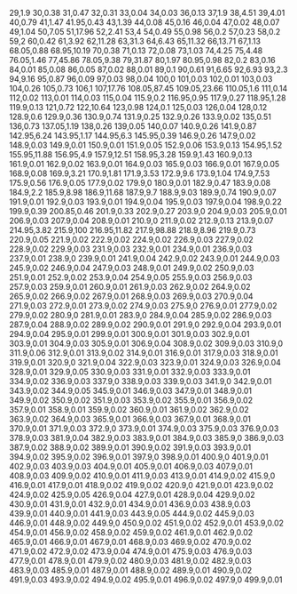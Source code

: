 29,1.9
30,0.38
31,0.47
32,0.31
33,0.04
34,0.03
36,0.13
37,1.9
38,4.51
39,4.01
40,0.79
41,1.47
41.95,0.43
43,1.39
44,0.08
45,0.16
46,0.04
47,0.02
48,0.07
49,1.04
50,7.05
51,17.96
52,2.41
53,4
54,0.49
55,0.98
56,0.2
57,0.23
58,0.2
59,2
60,0.42
61,3.92
62,11.28
63,31.3
64,6.43
65,11.32
66,13.71
67,1.13
68.05,0.88
68.95,10.19
70,0.38
71,0.13
72,0.08
73,1.03
74,4.25
75,4.48
76.05,1.46
77,45.86
78.05,9.38
79,31.87
80,1.97
80.95,0.98
82,0.2
83,0.16
84,0.01
85,0.08
86,0.05
87,0.02
88,0.01
89,0.1
90,0.61
91,6.65
92,6.93
93,2.3
94,9.16
95,0.87
96,0.09
97,0.03
98,0.04
100,0
101,0.03
102,0.01
103,0.03
104,0.26
105,0.73
106,1
107,17.76
108.05,87.45
109.05,23.66
110.05,1.6
111,0.14
112,0.02
113,0.01
114,0.03
115,0.04
115.9,0.2
116.95,0.95
117.9,0.27
118.95,1.28
119.9,0.13
121,0.72
122,10.64
123,0.98
124,0.1
125,0.03
126,0.04
128,0.12
128.9,0.6
129.9,0.36
130.9,0.74
131.9,0.25
132.9,0.26
133.9,0.02
135,0.51
136,0.73
137.05,1.19
138,0.26
139,0.05
140,0.07
140.9,0.26
141.9,0.87
142.95,6.24
143.95,1.17
144.95,6.3
145.95,0.39
146.9,0.26
147.9,0.02
148.9,0.03
149.9,0.01
150.9,0.01
151.9,0.05
152.9,0.06
153.9,0.13
154.95,1.52
155.95,11.88
156.95,4.9
157.9,12.51
158.95,3.28
159.9,1.43
160.9,0.13
161.9,0.01
162.9,0.02
163.9,0.01
164.9,0.03
165.9,0.03
166.9,0.01
167.9,0.05
168.9,0.08
169.9,3.21
170.9,1.81
171.9,3.53
172.9,9.6
173.9,1.04
174.9,7.53
175.9,0.56
176.9,0.05
177.9,0.02
179.9,0
180.9,0.01
182.9,0.47
183.9,0.08
184.9,2.2
185.9,8.98
186.9,11.68
187.9,9.7
188.9,9.03
189.9,0.74
190.9,0.07
191.9,0.01
192.9,0.03
193.9,0.01
194.9,0.04
195.9,0.03
197.9,0.04
198.9,0.22
199.9,0.39
200.85,0.46
201.9,0.33
202.9,0.27
203.9,0
204.9,0.03
205.9,0.01
206.9,0.03
207.9,0.04
208.9,0.01
210.9,0
211.9,0.02
212.9,0.13
213.9,0.07
214.95,3.82
215.9,100
216.95,11.82
217.9,98.88
218.9,8.96
219.9,0.73
220.9,0.05
221.9,0.02
222.9,0.02
224.9,0.02
226.9,0.03
227.9,0.02
228.9,0.02
229.9,0.03
231.9,0.03
232.9,0.01
234.9,0.01
236.9,0.03
237.9,0.01
238.9,0
239.9,0.01
241.9,0.04
242.9,0.02
243.9,0.01
244.9,0.03
245.9,0.02
246.9,0.04
247.9,0.03
248.9,0.01
249.9,0.02
250.9,0.03
251.9,0.01
252.9,0.02
253.9,0.04
254.9,0.05
255.9,0.03
256.9,0.03
257.9,0.03
259.9,0.01
260.9,0.01
261.9,0.03
262.9,0.02
264.9,0.02
265.9,0.02
266.9,0.02
267.9,0.01
268.9,0.03
269.9,0.03
270.9,0.04
271.9,0.03
272.9,0.01
273.9,0.02
274.9,0.03
275.9,0
276.9,0.01
277.9,0.02
279.9,0.02
280.9,0
281.9,0.01
283.9,0
284.9,0.04
285.9,0.02
286.9,0.03
287.9,0.04
288.9,0.02
289.9,0.02
290.9,0.01
291.9,0
292.9,0.04
293.9,0.01
294.9,0.04
295.9,0.01
299.9,0.01
300.9,0.01
301.9,0.03
302.9,0.01
303.9,0.01
304.9,0.03
305.9,0.01
306.9,0.04
308.9,0.02
309.9,0.03
310.9,0
311.9,0.06
312.9,0.01
313.9,0.02
314.9,0.01
316.9,0.01
317.9,0.03
318.9,0.01
319.9,0.01
320.9,0
321.9,0.04
322.9,0.03
323.9,0.01
324.9,0.03
326.9,0.04
328.9,0.01
329.9,0.05
330.9,0.03
331.9,0.01
332.9,0.03
333.9,0.01
334.9,0.02
336.9,0.03
337.9,0
338.9,0.03
339.9,0.03
341.9,0
342.9,0.01
343.9,0.02
344.9,0.05
345.9,0.01
346.9,0.03
347.9,0.01
348.9,0.01
349.9,0.02
350.9,0.02
351.9,0.03
353.9,0.02
355.9,0.01
356.9,0.02
357.9,0.01
358.9,0.01
359.9,0.02
360.9,0.01
361.9,0.02
362.9,0.02
363.9,0.02
364.9,0.03
365.9,0.01
366.9,0.03
367.9,0.01
368.9,0.01
370.9,0.01
371.9,0.03
372.9,0
373.9,0.01
374.9,0.03
375.9,0.03
376.9,0.03
378.9,0.03
381.9,0.04
382.9,0.03
383.9,0.01
384.9,0.03
385.9,0
386.9,0.03
387.9,0.02
388.9,0.02
389.9,0.01
390.9,0.02
391.9,0.03
393.9,0.01
394.9,0.02
395.9,0.02
396.9,0.01
397.9,0
398.9,0.01
400.9,0
401.9,0.01
402.9,0.03
403.9,0.03
404.9,0.01
405.9,0.01
406.9,0.03
407.9,0.01
408.9,0.03
409.9,0.02
410.9,0.01
411.9,0.03
413.9,0.01
414.9,0.02
415.9,0
416.9,0.01
417.9,0.01
418.9,0.02
419.9,0.02
420.9,0
421.9,0.01
423.9,0.02
424.9,0.02
425.9,0.05
426.9,0.04
427.9,0.01
428.9,0.04
429.9,0.02
430.9,0.01
431.9,0.01
432.9,0.01
434.9,0.01
436.9,0.03
438.9,0.03
439.9,0.01
440.9,0.01
441.9,0.03
443.9,0.05
444.9,0.02
445.9,0.03
446.9,0.01
448.9,0.02
449.9,0
450.9,0.02
451.9,0.02
452.9,0.01
453.9,0.02
454.9,0.01
456.9,0.02
458.9,0.02
459.9,0.02
461.9,0.01
462.9,0.02
465.9,0.01
466.9,0.01
467.9,0.01
468.9,0.03
469.9,0.02
470.9,0.02
471.9,0.02
472.9,0.02
473.9,0.04
474.9,0.01
475.9,0.03
476.9,0.03
477.9,0.01
478.9,0.01
479.9,0.02
480.9,0.03
481.9,0.02
482.9,0.03
483.9,0.03
485.9,0.01
487.9,0.01
488.9,0.02
489.9,0.01
490.9,0.02
491.9,0.03
493.9,0.02
494.9,0.02
495.9,0.01
496.9,0.02
497.9,0
499.9,0.01